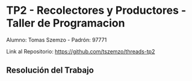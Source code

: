 # TP2 - Recolectores y Productores - Taller de Programacion
Alumno: Tomas Szemzo - Padrón: 97771

Link al Repositorio: https://github.com/tszemzo/threads-tp2

## Resolución del Trabajo
 
